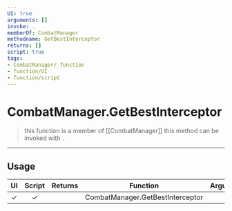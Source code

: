 ```yaml
---
UI: true
arguments: []
invoke: .
memberOf: CombatManager
methodname: GetBestInterceptor
returns: []
script: true
tags:
- CombatManager/_function
- function/UI
- function/script
---
```

# CombatManager.GetBestInterceptor
> this function is a member of [[CombatManager]]
> this method can be invoked with `.`
-----
## Usage
|  UI | Script | Returns | Function | Arguments |
|:---:|:------:|-------:|:--------:|:---------|
|✓|✓||CombatManager.GetBestInterceptor||
